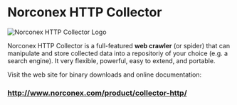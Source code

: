 Norconex HTTP Collector
========================

![Norconex HTTP Collector Logo](http://www.norconex.com/product/collector-http/images/homepage_303x136.png)

Norconex HTTP Collector is a full-featured **web crawler** (or spider) that can manipulate and store collected data into a repositoriy of your choice (e.g. a search engine). It very flexible, powerful, easy to extend, and portable.

Visit the web site for binary downloads and online documentation: 
### http://www.norconex.com/product/collector-http/
